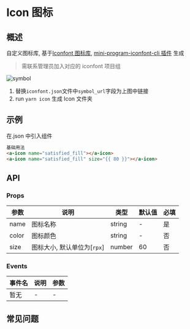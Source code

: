 # Icon 图标

## 概述

自定义图标库, 基于[Iconfont 图标库](https://www.iconfont.cn/), [mini-program-iconfont-cli 插件](https://www.npmjs.com/package/mini-program-iconfont-cli) 生成

> 需联系管理员加入对应的 iconfont 项目组

![symbol](https://raw.githubusercontent.com/iconfont-cli/mini-program-iconfont-cli/master/images/symbol-url.png)

1. 替换`iconfont.json`文件中`symbol_url`字段为上图中链接
2. run `yarn icon` 生成 Icon 文件夹

## 示例

在.json 中引入组件

```html
基础用法
<a-icon name="satisfied_fill"></a-icon>
<a-icon name="satisfied_fill" size="{{ 80 }}"></a-icon>
```

## API

### Props

| 参数  | 说明                        | 类型   | 默认值 | 必填 |
| ----- | --------------------------- | ------ | ------ | ---- |
| name  | 图标名称                    | string | -      | 是   |
| color | 图标颜色                    | string | -      | 否   |
| size  | 图标大小, 默认单位为[`rpx`] | number | 60     | 否   |

### Events

| 事件名 | 说明 | 参数 |
| ------ | ---- | ---- |
| 暂无   | -    | -    |

## 常见问题
